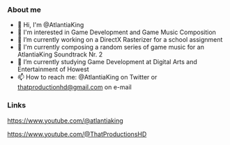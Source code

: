 ### About me

- 👋 Hi, I'm @AtlantiaKing
- 👀 I'm interested in Game Development and Game Music Composition
- 🔭 I’m currently working on a DirectX Rasterizer for a school assignment
- 🎹 I'm currently composing a random series of game music for an AtlantiaKing Soundtrack Nr. 2
- 🌱 I’m currently studying Game Development at Digital Arts and Entertainment of Howest
- 📫 How to reach me: @AtlantiaKing on Twitter or thatproductionhd@gmail.com on e-mail

### Links

https://www.youtube.com/@atlantiaking

https://www.youtube.com/@ThatProductionsHD

